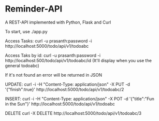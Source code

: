 # Reminder-API
A REST-API implemented with Python, Flask and Curl


To start, use ./app.py

Access Tasks: curl -u prasanth:password -i http://localhost:5000/todo/api/v1/todoabc

Access Taks by id: curl  -u prasanth:password -i http://localhost:500/todo/api/v1/todoabc/id
(It'll display when you use the general todoabc)

If it's not found an error will be returned in JSON

UPDATE:  curl -i -H "Content-Type: application/json" -X PUT -d '{"finish":true}' http://localhost:5000/todo/api/v1/todoabc/2

INSERT: curl -i -H "Content-Type: application/json" -X POT -d '{"title":"Fun in the Sun"}' http://localhost:5000/todo/api/v1/todoabc

DELETE curl -X DELETE http://localhost:5000/todo/api/v1/todoabc/3
